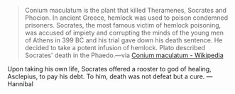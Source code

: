 
> Conium maculatum is the plant that killed Theramenes, Socrates and Phocion. In ancient Greece, hemlock was used to poison condemned prisoners. Socrates, the most famous victim of hemlock poisoning, was accused of impiety and corrupting the minds of the young men of Athens in 399 BC and his trial gave down his death sentence. He decided to take a potent infusion of hemlock. Plato described Socrates' death in the Phaedo.—via [Conium maculatum - Wikipedia](https://en.wikipedia.org/wiki/Conium_maculatum)

Upon taking his own life, Socrates offered a rooster to god of healing, Asclepius, to pay his debt. To him, death was not defeat but a cure. — Hannibal

